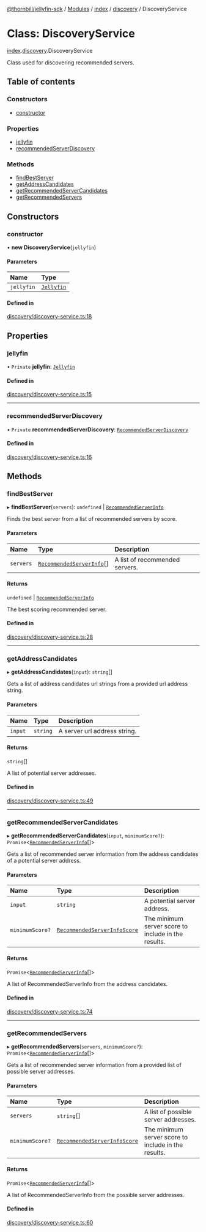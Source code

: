 [@thornbill/jellyfin-sdk](../README.md) / [Modules](../modules.md) / [index](../modules/index.md) / [discovery](../modules/index.discovery.md) / DiscoveryService

# Class: DiscoveryService

[index](../modules/index.md).[discovery](../modules/index.discovery.md).DiscoveryService

Class used for discovering recommended servers.

## Table of contents

### Constructors

- [constructor](index.discovery.DiscoveryService.md#constructor)

### Properties

- [jellyfin](index.discovery.DiscoveryService.md#jellyfin)
- [recommendedServerDiscovery](index.discovery.DiscoveryService.md#recommendedserverdiscovery)

### Methods

- [findBestServer](index.discovery.DiscoveryService.md#findbestserver)
- [getAddressCandidates](index.discovery.DiscoveryService.md#getaddresscandidates)
- [getRecommendedServerCandidates](index.discovery.DiscoveryService.md#getrecommendedservercandidates)
- [getRecommendedServers](index.discovery.DiscoveryService.md#getrecommendedservers)

## Constructors

### constructor

• **new DiscoveryService**(`jellyfin`)

#### Parameters

| Name | Type |
| :------ | :------ |
| `jellyfin` | [`Jellyfin`](index.Jellyfin.md) |

#### Defined in

[discovery/discovery-service.ts:18](https://github.com/thornbill/jellyfin-sdk-typescript/blob/3ae780a/src/discovery/discovery-service.ts#L18)

## Properties

### jellyfin

• `Private` **jellyfin**: [`Jellyfin`](index.Jellyfin.md)

#### Defined in

[discovery/discovery-service.ts:15](https://github.com/thornbill/jellyfin-sdk-typescript/blob/3ae780a/src/discovery/discovery-service.ts#L15)

___

### recommendedServerDiscovery

• `Private` **recommendedServerDiscovery**: [`RecommendedServerDiscovery`](index.discovery.RecommendedServerDiscovery.md)

#### Defined in

[discovery/discovery-service.ts:16](https://github.com/thornbill/jellyfin-sdk-typescript/blob/3ae780a/src/discovery/discovery-service.ts#L16)

## Methods

### findBestServer

▸ **findBestServer**(`servers`): `undefined` \| [`RecommendedServerInfo`](../interfaces/index.RecommendedServerInfo.md)

Finds the best server from a list of recommended servers by score.

#### Parameters

| Name | Type | Description |
| :------ | :------ | :------ |
| `servers` | [`RecommendedServerInfo`](../interfaces/index.RecommendedServerInfo.md)[] | A list of recommended servers. |

#### Returns

`undefined` \| [`RecommendedServerInfo`](../interfaces/index.RecommendedServerInfo.md)

The best scoring recommended server.

#### Defined in

[discovery/discovery-service.ts:28](https://github.com/thornbill/jellyfin-sdk-typescript/blob/3ae780a/src/discovery/discovery-service.ts#L28)

___

### getAddressCandidates

▸ **getAddressCandidates**(`input`): `string`[]

Gets a list of address candidates url strings
from a provided url address string.

#### Parameters

| Name | Type | Description |
| :------ | :------ | :------ |
| `input` | `string` | A server url address string. |

#### Returns

`string`[]

A list of potential server addresses.

#### Defined in

[discovery/discovery-service.ts:49](https://github.com/thornbill/jellyfin-sdk-typescript/blob/3ae780a/src/discovery/discovery-service.ts#L49)

___

### getRecommendedServerCandidates

▸ **getRecommendedServerCandidates**(`input`, `minimumScore?`): `Promise`<[`RecommendedServerInfo`](../interfaces/index.RecommendedServerInfo.md)[]\>

Gets a list of recommended server information from the address
candidates of a potential server address.

#### Parameters

| Name | Type | Description |
| :------ | :------ | :------ |
| `input` | `string` | A potential server address. |
| `minimumScore?` | [`RecommendedServerInfoScore`](../enums/index.RecommendedServerInfoScore.md) | The minimum server score to include in the results. |

#### Returns

`Promise`<[`RecommendedServerInfo`](../interfaces/index.RecommendedServerInfo.md)[]\>

A list of RecommendedServerInfo from the address candidates.

#### Defined in

[discovery/discovery-service.ts:74](https://github.com/thornbill/jellyfin-sdk-typescript/blob/3ae780a/src/discovery/discovery-service.ts#L74)

___

### getRecommendedServers

▸ **getRecommendedServers**(`servers`, `minimumScore?`): `Promise`<[`RecommendedServerInfo`](../interfaces/index.RecommendedServerInfo.md)[]\>

Gets a list of recommended server information from a provided
list of possible server addresses.

#### Parameters

| Name | Type | Description |
| :------ | :------ | :------ |
| `servers` | `string`[] | A list of possible server addresses. |
| `minimumScore?` | [`RecommendedServerInfoScore`](../enums/index.RecommendedServerInfoScore.md) | The minimum server score to include in the results. |

#### Returns

`Promise`<[`RecommendedServerInfo`](../interfaces/index.RecommendedServerInfo.md)[]\>

A list of RecommendedServerInfo from the possible server addresses.

#### Defined in

[discovery/discovery-service.ts:60](https://github.com/thornbill/jellyfin-sdk-typescript/blob/3ae780a/src/discovery/discovery-service.ts#L60)
